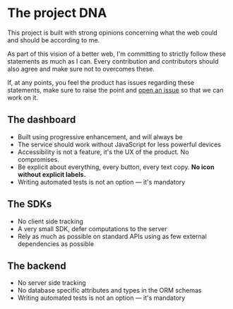 # The project DNA

This project is built with strong opinions concerning what the web could and should be according to me.

As part of this vision of a better web, I'm committing to strictly follow these statements as much as I can. Every contribution and contributors should also agree and make sure not to overcomes these.

If, at any points, you feel the product has issues regarding these statements, make sure to raise the point and [open an issue](https://github.com/mfrachet/rollout/issues) so that we can work on it.

## The dashboard

- Built using progressive enhancement, and will always be
- The service should work without JavaScript for less powerful devices
- Accessibility is not a feature, it's the UX of the product. No compromises.
- Be explicit about everything, every button, every text copy. **No icon without explicit labels.**
- Writing automated tests is not an option — it's mandatory

## The SDKs

- No client side tracking
- A very small SDK, defer computations to the server
- Rely as much as possible on standard APIs using as few external dependencies as possible

## The backend

- No server side tracking
- No database specific attributes and types in the ORM schemas
- Writing automated tests is not an option — it's mandatory
